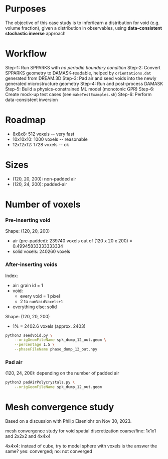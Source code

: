 
# Purposes

The objective of this case study is to infer/learn a distribution for void (e.g. volume fraction), given a distribution in observables, using **data-consistent stochastic inverse** approach

# Workflow

Step-1: Run SPPARKS with *no periodic boundary condition*
Step-2: Convert SPPARKS geometry to DAMASK-readable, helped by `orientations.dat` generated from DREAM.3D
Step-3: Pad air and seed voids into the newly generated microstructure geometry
Step-4: Run and post-process DAMASK
Step-5: Build a physics-constrained ML model (monotonic GPR)
Step-6: Create mock-up test cases (see `makeTestExamples.sh`)
Step-6: Perform data-consistent inversion

# Roadmap

* 8x8x8: 512 voxels -- very fast
* 10x10x10: 1000 voxels -- reasonable
* 12x12x12: 1728 voxels -- ok

# Sizes

* (120, 20, 200): non-padded air
* (120, 24, 200): padded-air

# Number of voxels

### Pre-inserting void

Shape: (120, 20, 200)

* air (pre-padded): 239740 voxels out of (120 x 20 x 200) = 0.49945833333333334
* solid voxels: 240260 voxels

### After-inserting voids

Index:
* air: grain id = 1
* void: 
	* every void = 1 pixel
	* 2 to `numVoidVoxels+1`
* everything else: solid

Shape: (120, 20, 200)

* 1% = 2402.6 voxels (approx. 2403)

```bash
python3 seedVoid.py \
    --origGeomFileName spk_dump_12_out.geom \
    --percentage 1.5 \
    --phaseFileName phase_dump_12_out.npy
```

### Pad air

(120, 24, 200): depending on the number of padded air

```bash
python3 padAirPolycrystals.py \
    --origGeomFileName spk_dump_12_out.geom
```
# Mesh convergence study

Based on a discussion with Philip Eisenlohr on Nov 30, 2023.

mesh convergence study for void spatial discretization
coarse/fine: 1x1x1 and 2x2x2 and 4x4x4

4x4x4: instead of cube, try to model sphere with voxels
is the answer the same? yes: converged; no: not converged

